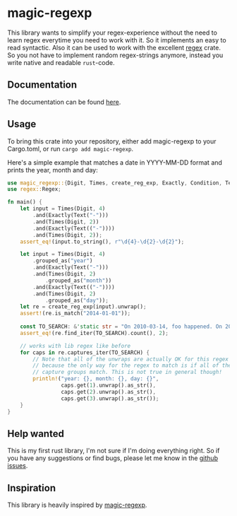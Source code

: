 # magic-regexp

This library wants to simplify your regex-experience without the need to learn regex everytime you need to work with it. So it implements an easy to read syntactic. Also it can be used to work with the excellent [regex](https://crates.io/crates/regex) crate. So you not have to implement random regex-strings anymore, instead you write native and readable `rust`-code.

## Documentation

The documentation can be found [here](https://heiss.github.io/magic-regexp/magic_regexp/index.html).

## Usage

To bring this crate into your repository, either add magic-regexp to your Cargo.toml, or run `cargo add magic-regexp`.

Here's a simple example that matches a date in YYYY-MM-DD format and prints the year, month and day:

```rust
use magic_regexp::{Digit, Times, create_reg_exp, Exactly, Condition, Text};
use regex::Regex;

fn main() {
    let input = Times(Digit, 4)
        .and(Exactly(Text("-")))
        .and(Times(Digit, 2))
        .and(Exactly(Text(("-"))))
        .and(Times(Digit, 2));
    assert_eq!(input.to_string(), r"\d{4}-\d{2}-\d{2}");

    let input = Times(Digit, 4)
        .grouped_as("year")
        .and(Exactly(Text("-")))
        .and(Times(Digit, 2)
            .grouped_as("month"))
        .and(Exactly(Text(("-"))))
        .and(Times(Digit, 2)
            .grouped_as("day"));
    let re = create_reg_exp(input).unwrap();
    assert!(re.is_match("2014-01-01"));
    
    const TO_SEARCH: &'static str = "On 2010-03-14, foo happened. On 2014-10-14, bar happened.";
    assert_eq!(re.find_iter(TO_SEARCH).count(), 2);

    // works with lib regex like before
    for caps in re.captures_iter(TO_SEARCH) {
        // Note that all of the unwraps are actually OK for this regex
        // because the only way for the regex to match is if all of the
        // capture groups match. This is not true in general though!
        println!("year: {}, month: {}, day: {}",
                 caps.get(1).unwrap().as_str(),
                 caps.get(2).unwrap().as_str(),
                 caps.get(3).unwrap().as_str());
    }
}
```

## Help wanted

This is my first rust library, I'm not sure if I'm doing everything right. So if you have any suggestions or find bugs, please let me know in the [github issues](https://github.com/Heiss/magic-regexp/issues).

## Inspiration

This library is heavily inspired by [magic-regexp](https://github.com/danielroe/magic-regexp).
